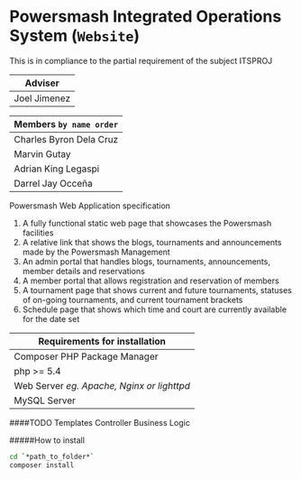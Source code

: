 Powersmash Integrated Operations System (`Website`)
===================================================

This is in compliance to the partial requirement of the subject ITSPROJ

| Adviser |
| :-----: |
| Joel Jimenez |

| Members `by name order`|
|:-----|
| Charles Byron Dela Cruz |
| Marvin Gutay |
| Adrian King Legaspi |
| Darrel Jay Occeña |

Powersmash Web Application specification

1. A fully functional static web page that showcases the Powersmash facilities
2. A relative link that shows the blogs, tournaments and announcements made by the Powersmash Management
3. An admin portal that handles blogs, tournaments, announcements, member details and reservations
4. A member portal that allows registration and reservation of members
5. A tournament page that shows current and future tournaments, statuses of on-going tournaments, and current tournament brackets
6. Schedule page that shows which time and court are currently available for the date set

|Requirements for installation |
|-----|
| Composer PHP Package Manager |
| php >= 5.4 |
| Web Server *eg. Apache, Nginx or lighttpd*|
| MySQL Server |

####TODO
Templates
Controller
Business Logic

#####How to install

```sh
cd `*path_to_folder*`
composer install
```
